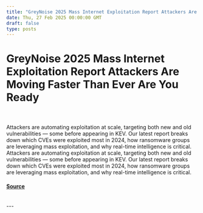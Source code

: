 ```yaml
---
title: "GreyNoise 2025 Mass Internet Exploitation Report Attackers Are Moving Faster Than Ever Are You Ready"
date: Thu, 27 Feb 2025 00:00:00 GMT
draft: false
type: posts
---
```

# GreyNoise 2025 Mass Internet Exploitation Report Attackers Are Moving Faster Than Ever Are You Ready

<br/>

<br/>
Attackers are automating exploitation at scale, targeting both new and old vulnerabilities — some before appearing in KEV. Our latest report breaks down which CVEs were exploited most in 2024, how ransomware groups are leveraging mass exploitation, and why real-time intelligence is critical.
<br/>
Attackers are automating exploitation at scale, targeting both new and old vulnerabilities — some before appearing in KEV. Our latest report breaks down which CVEs were exploited most in 2024, how ransomware groups are leveraging mass exploitation, and why real-time intelligence is critical.

#### [Source](https://www.greynoise.io/blog/2025-mass-internet-exploitation-report)

<br/>
---
